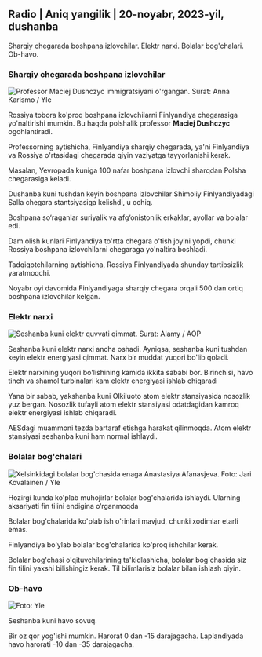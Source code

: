 ## Radio \| Aniq yangilik \| 20-noyabr, 2023-yil, dushanba

Sharqiy chegarada boshpana izlovchilar. Elektr narxi. Bolalar bog'chalari. Ob-havo.

### Sharqiy chegarada boshpana izlovchilar

![Professor Maciej Dushczyc immigratsiyani o'rgangan. Surat: Anna Karismo / Yle](https://images.cdn.yle.fi/image/upload/c_crop,h_2268,w_4028,x_0,y_0/ar_1.77777777777777,c_fill,g_faces,h_67010/d_pr.q_auto:eco/f_auto/fl_lossy/v1700423531/39-1203119655a67178e33b)

Rossiya tobora ko'proq boshpana izlovchilarni Finlyandiya chegarasiga yo'naltirishi mumkin. Bu haqda polshalik professor **Maciej Dushczyc** ogohlantiradi.

Professorning aytishicha, Finlyandiya sharqiy chegarada, ya'ni Finlyandiya va Rossiya o'rtasidagi chegarada qiyin vaziyatga tayyorlanishi kerak.

Masalan, Yevropada kuniga 100 nafar boshpana izlovchi sharqdan Polsha chegarasiga keladi.

Dushanba kuni tushdan keyin boshpana izlovchilar Shimoliy Finlyandiyadagi Salla chegara stantsiyasiga kelishdi, u ochiq.

Boshpana so‘raganlar suriyalik va afg‘onistonlik erkaklar, ayollar va bolalar edi.

Dam olish kunlari Finlyandiya to'rtta chegara o'tish joyini yopdi, chunki Rossiya boshpana izlovchilarni chegaraga yo'naltira boshladi.

Tadqiqotchilarning aytishicha, Rossiya Finlyandiyada shunday tartibsizlik yaratmoqchi.

Noyabr oyi davomida Finlyandiyaga sharqiy chegara orqali 500 dan ortiq boshpana izlovchilar kelgan.

### Elektr narxi

![Seshanba kuni elektr quvvati qimmat. Surat: Alamy / AOP](https://images.cdn.yle.fi/image/upload/c_crop,h_3375,w_6000,x_0,y_467/ar_1.77777777777777,c_fill,g_faces,h_6705/pr_00d,:eco/f_auto/fl_lossy/v1691842960/39-106121063c8f48238bcf)

Seshanba kuni elektr narxi ancha oshadi. Ayniqsa, seshanba kuni tushdan keyin elektr energiyasi qimmat. Narx bir muddat yuqori bo'lib qoladi.

Elektr narxining yuqori bo'lishining kamida ikkita sababi bor. Birinchisi, havo tinch va shamol turbinalari kam elektr energiyasi ishlab chiqaradi

Yana bir sabab, yakshanba kuni Olkiluoto atom elektr stansiyasida nosozlik yuz bergan. Nosozlik tufayli atom elektr stansiyasi odatdagidan kamroq elektr energiyasi ishlab chiqaradi.

AESdagi muammoni tezda bartaraf etishga harakat qilinmoqda. Atom elektr stansiyasi seshanba kuni ham normal ishlaydi.

### Bolalar bog'chalari

![Xelsinkidagi bolalar bog'chasida enaga Anastasiya Afanasjeva. Foto: Jari Kovalainen / Yle](https://images.cdn.yle.fi/image/upload/c_crop,h_3375,w_6000,x_0,y_134/ar_1.777777777777777,c_fill,g_faces,w_02/h_02q_auto:eco/f_auto/fl_lossy/v1700133967/39-12015336555f596ca4eb)

Hozirgi kunda ko'plab muhojirlar bolalar bog'chalarida ishlaydi. Ularning aksariyati fin tilini endigina o‘rganmoqda

Bolalar bog'chalarida ko'plab ish o'rinlari mavjud, chunki xodimlar etarli emas.

Finlyandiya bo'ylab bolalar bog'chalarida ko'proq ishchilar kerak.

Bolalar bog'chasi o'qituvchilarining ta'kidlashicha, bolalar bog'chasida siz fin tilini yaxshi bilishingiz kerak. Til bilimlarisiz bolalar bilan ishlash qiyin.

### Ob-havo

![ Foto: Yle](https://images.cdn.yle.fi/image/upload/c_crop,h_1080,w_1919,x_0,y_0/ar_1.7777777777777777,c_fill,g_faces,h_675,w_1200/d_prq.au:eco/f_auto/fl_lossy/v1700492173/39-1203681655b7364e6c83)

Seshanba kuni havo sovuq.

Bir oz qor yog'ishi mumkin. Harorat 0 dan -15 darajagacha. Laplandiyada havo harorati -10 dan -35 darajagacha.